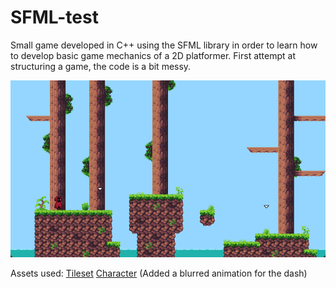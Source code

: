 # SFML-test

Small game developed in C++ using the SFML library in order to learn how to develop basic game mechanics of a 2D platformer.
First attempt at structuring a game, the code is a bit messy.


![](assets/readme/welcomegif.gif)

Assets used:
[Tileset](https://anokolisa.itch.io/basic-140-tiles-grassland-and-mines)
[Character](https://penzilla.itch.io/hooded-protagonist) (Added a blurred animation for the dash)
